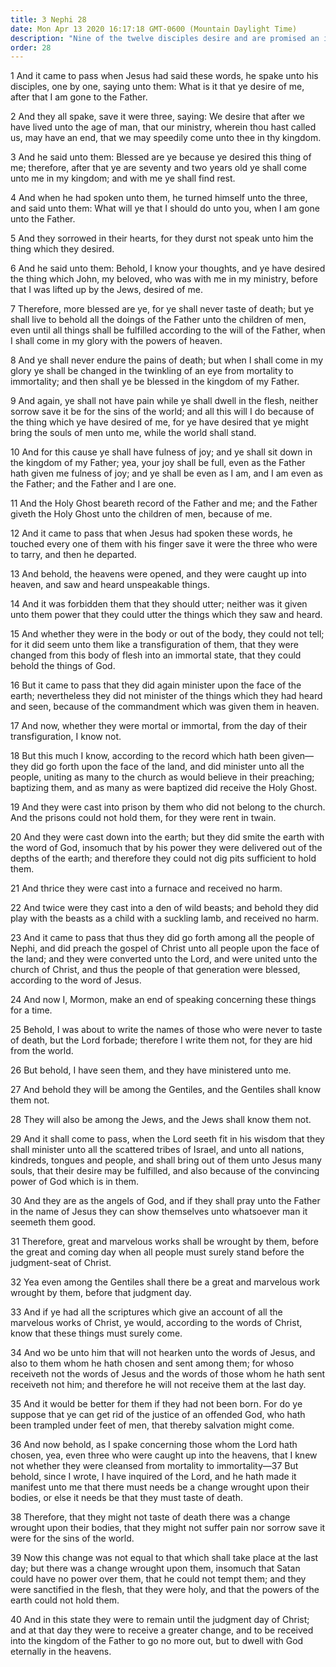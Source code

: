 ```yaml
---
title: 3 Nephi 28
date: Mon Apr 13 2020 16:17:18 GMT-0600 (Mountain Daylight Time)
description: "Nine of the twelve disciples desire and are promised an inheritance in Christ’s kingdom when they die—The Three Nephites desire and are given power over death so as to remain on the earth until Jesus comes again—They are translated and see things not lawful to utter, and they are now ministering among men. About A.D. 34–35."
order: 28
---
```


1 And it came to pass when Jesus had said these words, he spake unto his disciples, one by one, saying unto them: What is it that ye desire of me, after that I am gone to the Father.

2 And they all spake, save it were three, saying: We desire that after we have lived unto the age of man, that our ministry, wherein thou hast called us, may have an end, that we may speedily come unto thee in thy kingdom.

3 And he said unto them: Blessed are ye because ye desired this thing of me; therefore, after that ye are seventy and two years old ye shall come unto me in my kingdom; and with me ye shall find rest.

4 And when he had spoken unto them, he turned himself unto the three, and said unto them: What will ye that I should do unto you, when I am gone unto the Father.

5 And they sorrowed in their hearts, for they durst not speak unto him the thing which they desired.

6 And he said unto them: Behold, I know your thoughts, and ye have desired the thing which John, my beloved, who was with me in my ministry, before that I was lifted up by the Jews, desired of me.

7 Therefore, more blessed are ye, for ye shall never taste of death; but ye shall live to behold all the doings of the Father unto the children of men, even until all things shall be fulfilled according to the will of the Father, when I shall come in my glory with the powers of heaven.

8 And ye shall never endure the pains of death; but when I shall come in my glory ye shall be changed in the twinkling of an eye from mortality to immortality; and then shall ye be blessed in the kingdom of my Father.

9 And again, ye shall not have pain while ye shall dwell in the flesh, neither sorrow save it be for the sins of the world; and all this will I do because of the thing which ye have desired of me, for ye have desired that ye might bring the souls of men unto me, while the world shall stand.

10 And for this cause ye shall have fulness of joy; and ye shall sit down in the kingdom of my Father; yea, your joy shall be full, even as the Father hath given me fulness of joy; and ye shall be even as I am, and I am even as the Father; and the Father and I are one.

11 And the Holy Ghost beareth record of the Father and me; and the Father giveth the Holy Ghost unto the children of men, because of me.

12 And it came to pass that when Jesus had spoken these words, he touched every one of them with his finger save it were the three who were to tarry, and then he departed.

13 And behold, the heavens were opened, and they were caught up into heaven, and saw and heard unspeakable things.

14 And it was forbidden them that they should utter; neither was it given unto them power that they could utter the things which they saw and heard.

15 And whether they were in the body or out of the body, they could not tell; for it did seem unto them like a transfiguration of them, that they were changed from this body of flesh into an immortal state, that they could behold the things of God.

16 But it came to pass that they did again minister upon the face of the earth; nevertheless they did not minister of the things which they had heard and seen, because of the commandment which was given them in heaven.

17 And now, whether they were mortal or immortal, from the day of their transfiguration, I know not.

18 But this much I know, according to the record which hath been given—they did go forth upon the face of the land, and did minister unto all the people, uniting as many to the church as would believe in their preaching; baptizing them, and as many as were baptized did receive the Holy Ghost.

19 And they were cast into prison by them who did not belong to the church. And the prisons could not hold them, for they were rent in twain.

20 And they were cast down into the earth; but they did smite the earth with the word of God, insomuch that by his power they were delivered out of the depths of the earth; and therefore they could not dig pits sufficient to hold them.

21 And thrice they were cast into a furnace and received no harm.

22 And twice were they cast into a den of wild beasts; and behold they did play with the beasts as a child with a suckling lamb, and received no harm.

23 And it came to pass that thus they did go forth among all the people of Nephi, and did preach the gospel of Christ unto all people upon the face of the land; and they were converted unto the Lord, and were united unto the church of Christ, and thus the people of that generation were blessed, according to the word of Jesus.

24 And now I, Mormon, make an end of speaking concerning these things for a time.

25 Behold, I was about to write the names of those who were never to taste of death, but the Lord forbade; therefore I write them not, for they are hid from the world.

26 But behold, I have seen them, and they have ministered unto me.

27 And behold they will be among the Gentiles, and the Gentiles shall know them not.

28 They will also be among the Jews, and the Jews shall know them not.

29 And it shall come to pass, when the Lord seeth fit in his wisdom that they shall minister unto all the scattered tribes of Israel, and unto all nations, kindreds, tongues and people, and shall bring out of them unto Jesus many souls, that their desire may be fulfilled, and also because of the convincing power of God which is in them.

30 And they are as the angels of God, and if they shall pray unto the Father in the name of Jesus they can show themselves unto whatsoever man it seemeth them good.

31 Therefore, great and marvelous works shall be wrought by them, before the great and coming day when all people must surely stand before the judgment-seat of Christ.

32 Yea even among the Gentiles shall there be a great and marvelous work wrought by them, before that judgment day.

33 And if ye had all the scriptures which give an account of all the marvelous works of Christ, ye would, according to the words of Christ, know that these things must surely come.

34 And wo be unto him that will not hearken unto the words of Jesus, and also to them whom he hath chosen and sent among them; for whoso receiveth not the words of Jesus and the words of those whom he hath sent receiveth not him; and therefore he will not receive them at the last day.

35 And it would be better for them if they had not been born. For do ye suppose that ye can get rid of the justice of an offended God, who hath been trampled under feet of men, that thereby salvation might come.

36 And now behold, as I spake concerning those whom the Lord hath chosen, yea, even three who were caught up into the heavens, that I knew not whether they were cleansed from mortality to immortality—37 But behold, since I wrote, I have inquired of the Lord, and he hath made it manifest unto me that there must needs be a change wrought upon their bodies, or else it needs be that they must taste of death.

38 Therefore, that they might not taste of death there was a change wrought upon their bodies, that they might not suffer pain nor sorrow save it were for the sins of the world.

39 Now this change was not equal to that which shall take place at the last day; but there was a change wrought upon them, insomuch that Satan could have no power over them, that he could not tempt them; and they were sanctified in the flesh, that they were holy, and that the powers of the earth could not hold them.

40 And in this state they were to remain until the judgment day of Christ; and at that day they were to receive a greater change, and to be received into the kingdom of the Father to go no more out, but to dwell with God eternally in the heavens.
